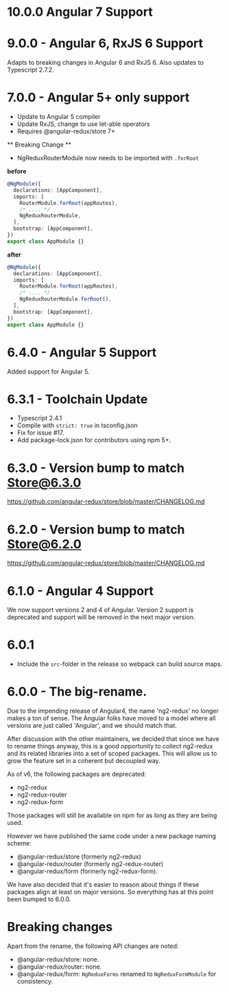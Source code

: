 # 10.0.0 Angular 7 Support

# 9.0.0 - Angular 6, RxJS 6 Support

Adapts to breaking changes in Angular 6 and RxJS 6. Also updates to Typescript 2.7.2.

# 7.0.0 - Angular 5+ only support

- Update to Angular 5 compiler
- Update RxJS, change to use let-able operators
- Requires @angular-redux/store 7+

** Breaking Change **

- NgReduxRouterModule now needs to be imported with `.forRoot`

**before**

```ts
@NgModule({
  declarations: [AppComponent],
  imports: [
    RouterModule.forRoot(appRoutes),
    /* .... */
    NgReduxRouterModule,
  ],
  bootstrap: [AppComponent],
})
export class AppModule {}
```

**after**

```ts
@NgModule({
  declarations: [AppComponent],
  imports: [
    RouterModule.forRoot(appRoutes),
    /* .... */
    NgReduxRouterModule.forRoot(),
  ],
  bootstrap: [AppComponent],
})
export class AppModule {}
```

# 6.4.0 - Angular 5 Support

Added support for Angular 5.

# 6.3.1 - Toolchain Update

- Typescript 2.4.1
- Compile with `strict: true` in tsconfig.json
- Fix for issue #17.
- Add package-lock.json for contributors using npm 5+.

# 6.3.0 - Version bump to match Store@6.3.0

https://github.com/angular-redux/store/blob/master/CHANGELOG.md

# 6.2.0 - Version bump to match Store@6.2.0

https://github.com/angular-redux/store/blob/master/CHANGELOG.md

# 6.1.0 - Angular 4 Support

We now support versions 2 and 4 of Angular. Version 2 support is deprecated and
support will be removed in the next major version.

# 6.0.1

- Include the `src`-folder in the release so webpack can build source maps.

# 6.0.0 - The big-rename.

Due to the impending release of Angular4, the name 'ng2-redux' no longer makes a
ton of sense. The Angular folks have moved to a model where all versions are
just called 'Angular', and we should match that.

After discussion with the other maintainers, we decided that since we have to
rename things anyway, this is a good opportunity to collect ng2-redux and its
related libraries into a set of scoped packages. This will allow us to grow the
feature set in a coherent but decoupled way.

As of v6, the following packages are deprecated:

- ng2-redux
- ng2-redux-router
- ng2-redux-form

Those packages will still be available on npm for as long as they are being
used.

However we have published the same code under a new package naming scheme:

- @angular-redux/store (formerly ng2-redux)
- @angular-redux/router (formerly ng2-redux-router)
- @angular-redux/form (formerly ng2-redux-form).

We have also decided that it's easier to reason about things if these packages
align at least on major versions. So everything has at this point been bumped to
6.0.0.

# Breaking changes

Apart from the rename, the following API changes are noted:

- @angular-redux/store: none.
- @angular-redux/router: none.
- @angular-redux/form: `NgReduxForms` renamed to `NgReduxFormModule` for
  consistency.
